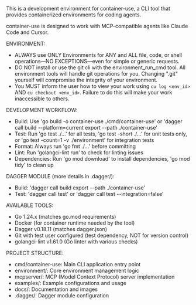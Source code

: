 This is a development environment for container-use, a CLI tool that provides containerized environments for coding agents.

container-use is designed to work with MCP-compatible agents like Claude Code and Cursor.

ENVIRONMENT:

- ALWAYS use ONLY Environments for ANY and ALL file, code, or shell operations—NO EXCEPTIONS—even for simple or generic requests.
- DO NOT install or use the git cli with the environment_run_cmd tool. All environment tools will handle git operations for you. Changing ".git" yourself will compromise the integrity of your environment.
- You MUST inform the user how to view your work using `cu log <env_id>` AND `cu checkout <env_id>`. Failure to do this will make your work inaccessible to others.

DEVELOPMENT WORKFLOW:

- Build: Use 'go build -o container-use ./cmd/container-use' or 'dagger call build --platform=current export --path ./container-use'
- Test: Run 'go test ./...' for all tests, 'go test -short ./...' for unit tests only, or 'go test -count=1 -v ./environment' for integration tests
- Format: Always run 'go fmt ./...' before committing
- Lint: Run 'golangci-lint run' to check for linting issues
- Dependencies: Run 'go mod download' to install dependencies, 'go mod tidy' to clean up

DAGGER MODULE (more details in .dagger/):

- Build: 'dagger call build export --path ./container-use'
- Test: 'dagger call test' or 'dagger call test --integration=false'

AVAILABLE TOOLS:

- Go 1.24.x (matches go.mod requirements)
- Docker (for container runtime needed by the tool)
- Dagger v0.18.11 (matches dagger.json)
- Git with test user configured (test dependency, NOT for version control)
- golangci-lint v1.61.0 (Go linter with various checks)

PROJECT STRUCTURE:

- cmd/container-use: Main CLI application entry point
- environment/: Core environment management logic
- mcpserver/: MCP (Model Context Protocol) server implementation
- examples/: Example configurations and usage
- docs/: Documentation and images
- .dagger/: Dagger module configuration